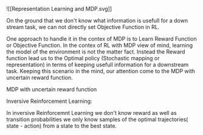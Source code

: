![[Representation Learning and MDP.svg]]



On the ground that we don't know what information is usefull for a down stream task, we can not directly set Objective Function in RL.    


One approach to handle it in the contex of MDP is to Learn Reward Function or Objective Function. In the contex of RL with MDP view of mind, learning the model of the environment is not the matter fact. Instead the Reward function lead us to the Optimal policy (Stochastic mapping or representation) in terms of keeping usefull information for a downstream task. Keeping this scenario in the mind, our attention come to the MDP with uncertain reward function.


MDP with uncertain reward function

Inversive Reinforcement Learning:

In inversive Reinforcemnt Learning we don't know reward as well as transition probabilities we only know samples of the optimal trajectories( state - action) from a state to the best state.  
